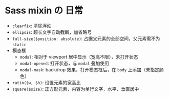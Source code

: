 # Sass mixin の 日常

- `clearfix`: 清除浮动
- `ellipsis`: 超长文字自动截断，加省略号
- `full-size($position: absolute)`: 占据父元素的全部空间，父元素需不为 `static`
- 模态框
    - `modal`: 相对于 viewport 居中显示（宽高不限），未打开状态
    - `modal-opened`: 打开状态，与 `modal` 叠加使用
    - `modal-mask`: backdrop 效果，打开模态框后，在 `body` 上添加（未指定颜色）
- `ratio($w, $h)`: 设置元素的宽高比
- `square($size)`: 正方形元素，内容为单行文字，水平、垂直居中
